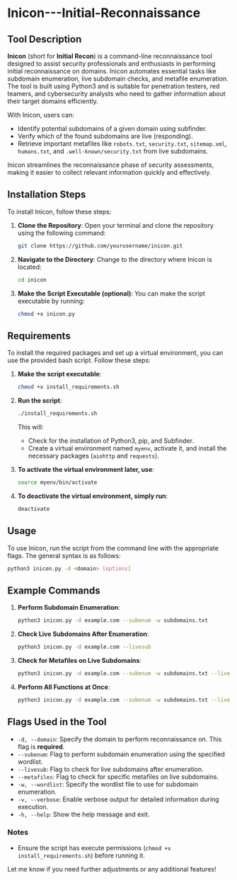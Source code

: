 # Inicon---Initial-Reconnaissance

## Tool Description

**Inicon** (short for **Initial Recon**) is a command-line reconnaissance tool designed to assist security professionals and enthusiasts in performing initial reconnaissance on domains. Inicon automates essential tasks like subdomain enumeration, live subdomain checks, and metafile enumeration. The tool is built using Python3 and is suitable for penetration testers, red teamers, and cybersecurity analysts who need to gather information about their target domains efficiently.

With Inicon, users can:
- Identify potential subdomains of a given domain using subfinder.
- Verify which of the found subdomains are live (responding).
- Retrieve important metafiles like `robots.txt`, `security.txt`, `sitemap.xml`, `humans.txt`, and `.well-known/security.txt` from live subdomains.

Inicon streamlines the reconnaissance phase of security assessments, making it easier to collect relevant information quickly and effectively.

## Installation Steps

To install Inicon, follow these steps:

1. **Clone the Repository**:
   Open your terminal and clone the repository using the following command:
   
   ```bash
   git clone https://github.com/yourusername/inicon.git
   
2. **Navigate to the Directory**: Change to the directory where Inicon is located:
   
    ```bash
   cd inicon
    
3. **Make the Script Executable (optional)**: You can make the script executable by running:
   
   ```bash
   chmod +x inicon.py

## Requirements

To install the required packages and set up a virtual environment, you can use the provided bash script. Follow these steps:

1. **Make the script executable**:
 
   ```bash
   chmod +x install_requirements.sh
   
2. **Run the script**:

   ```bash
   ./install_requirements.sh
   ```
   This will:
   - Check for the installation of Python3, pip, and Subfinder.
   - Create a virtual environment named `myenv`, activate it, and install the necessary packages (`aiohttp` and `requests`).
   
3. **To activate the virtual environment later, use**:
   ```bash
   source myenv/bin/activate

4. **To deactivate the virtual environment, simply run**:

   ```bash
   deactivate

## Usage

To use Inicon, run the script from the command line with the appropriate flags. The general syntax is as follows:
  
   ```bash
   python3 inicon.py -d <domain> [options]
   ```

## Example Commands

   1. **Perform Subdomain Enumeration**:

      ```bash
      python3 inicon.py -d example.com --subenum -w subdomains.txt
      
   2. **Check Live Subdomains After Enumeration**:

       ```bash
      python3 inicon.py -d example.com --livesub
       
   3. **Check for Metafiles on Live Subdomains**:

       ```bash
      python3 inicon.py -d example.com --subenum -w subdomains.txt --livesub --metafiles
       
   4. **Perform All Functions at Once**:

      ```bash
      python3 inicon.py -d example.com --subenum -w subdomains.txt --livesub --metafiles

## Flags Used in the Tool

- `-d, --domain`: Specify the domain to perform reconnaissance on. This flag is **required**.
- `--subenum`: Flag to perform subdomain enumeration using the specified wordlist.
- `--livesub`: Flag to check for live subdomains after enumeration.
- `--metafiles`: Flag to check for specific metafiles on live subdomains.
- `-w, --wordlist`: Specify the wordlist file to use for subdomain enumeration.
- `-v, --verbose`: Enable verbose output for detailed information during execution.
- `-h, --help`: Show the help message and exit.


### Notes

- Ensure the script has execute permissions (`chmod +x install_requirements.sh`) before running it.

Let me know if you need further adjustments or any additional features!
